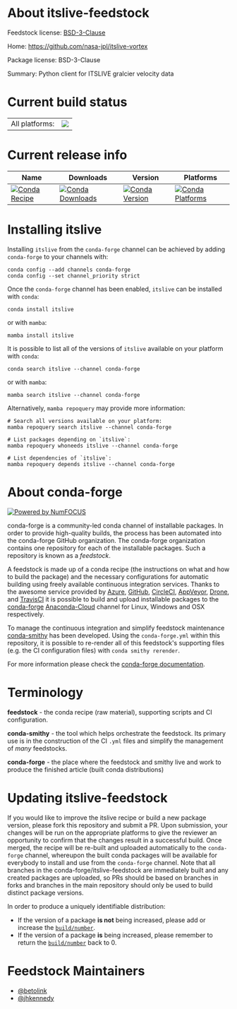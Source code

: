 About itslive-feedstock
=======================

Feedstock license: [BSD-3-Clause](https://github.com/conda-forge/itslive-feedstock/blob/main/LICENSE.txt)

Home: https://github.com/nasa-jpl/itslive-vortex

Package license: BSD-3-Clause

Summary: Python client for ITSLIVE gralcier velocity data

Current build status
====================


<table><tr><td>All platforms:</td>
    <td>
      <a href="https://dev.azure.com/conda-forge/feedstock-builds/_build/latest?definitionId=18518&branchName=main">
        <img src="https://dev.azure.com/conda-forge/feedstock-builds/_apis/build/status/itslive-feedstock?branchName=main">
      </a>
    </td>
  </tr>
</table>

Current release info
====================

| Name | Downloads | Version | Platforms |
| --- | --- | --- | --- |
| [![Conda Recipe](https://img.shields.io/badge/recipe-itslive-green.svg)](https://anaconda.org/conda-forge/itslive) | [![Conda Downloads](https://img.shields.io/conda/dn/conda-forge/itslive.svg)](https://anaconda.org/conda-forge/itslive) | [![Conda Version](https://img.shields.io/conda/vn/conda-forge/itslive.svg)](https://anaconda.org/conda-forge/itslive) | [![Conda Platforms](https://img.shields.io/conda/pn/conda-forge/itslive.svg)](https://anaconda.org/conda-forge/itslive) |

Installing itslive
==================

Installing `itslive` from the `conda-forge` channel can be achieved by adding `conda-forge` to your channels with:

```
conda config --add channels conda-forge
conda config --set channel_priority strict
```

Once the `conda-forge` channel has been enabled, `itslive` can be installed with `conda`:

```
conda install itslive
```

or with `mamba`:

```
mamba install itslive
```

It is possible to list all of the versions of `itslive` available on your platform with `conda`:

```
conda search itslive --channel conda-forge
```

or with `mamba`:

```
mamba search itslive --channel conda-forge
```

Alternatively, `mamba repoquery` may provide more information:

```
# Search all versions available on your platform:
mamba repoquery search itslive --channel conda-forge

# List packages depending on `itslive`:
mamba repoquery whoneeds itslive --channel conda-forge

# List dependencies of `itslive`:
mamba repoquery depends itslive --channel conda-forge
```


About conda-forge
=================

[![Powered by
NumFOCUS](https://img.shields.io/badge/powered%20by-NumFOCUS-orange.svg?style=flat&colorA=E1523D&colorB=007D8A)](https://numfocus.org)

conda-forge is a community-led conda channel of installable packages.
In order to provide high-quality builds, the process has been automated into the
conda-forge GitHub organization. The conda-forge organization contains one repository
for each of the installable packages. Such a repository is known as a *feedstock*.

A feedstock is made up of a conda recipe (the instructions on what and how to build
the package) and the necessary configurations for automatic building using freely
available continuous integration services. Thanks to the awesome service provided by
[Azure](https://azure.microsoft.com/en-us/services/devops/), [GitHub](https://github.com/),
[CircleCI](https://circleci.com/), [AppVeyor](https://www.appveyor.com/),
[Drone](https://cloud.drone.io/welcome), and [TravisCI](https://travis-ci.com/)
it is possible to build and upload installable packages to the
[conda-forge](https://anaconda.org/conda-forge) [Anaconda-Cloud](https://anaconda.org/)
channel for Linux, Windows and OSX respectively.

To manage the continuous integration and simplify feedstock maintenance
[conda-smithy](https://github.com/conda-forge/conda-smithy) has been developed.
Using the ``conda-forge.yml`` within this repository, it is possible to re-render all of
this feedstock's supporting files (e.g. the CI configuration files) with ``conda smithy rerender``.

For more information please check the [conda-forge documentation](https://conda-forge.org/docs/).

Terminology
===========

**feedstock** - the conda recipe (raw material), supporting scripts and CI configuration.

**conda-smithy** - the tool which helps orchestrate the feedstock.
                   Its primary use is in the construction of the CI ``.yml`` files
                   and simplify the management of *many* feedstocks.

**conda-forge** - the place where the feedstock and smithy live and work to
                  produce the finished article (built conda distributions)


Updating itslive-feedstock
==========================

If you would like to improve the itslive recipe or build a new
package version, please fork this repository and submit a PR. Upon submission,
your changes will be run on the appropriate platforms to give the reviewer an
opportunity to confirm that the changes result in a successful build. Once
merged, the recipe will be re-built and uploaded automatically to the
`conda-forge` channel, whereupon the built conda packages will be available for
everybody to install and use from the `conda-forge` channel.
Note that all branches in the conda-forge/itslive-feedstock are
immediately built and any created packages are uploaded, so PRs should be based
on branches in forks and branches in the main repository should only be used to
build distinct package versions.

In order to produce a uniquely identifiable distribution:
 * If the version of a package **is not** being increased, please add or increase
   the [``build/number``](https://docs.conda.io/projects/conda-build/en/latest/resources/define-metadata.html#build-number-and-string).
 * If the version of a package **is** being increased, please remember to return
   the [``build/number``](https://docs.conda.io/projects/conda-build/en/latest/resources/define-metadata.html#build-number-and-string)
   back to 0.

Feedstock Maintainers
=====================

* [@betolink](https://github.com/betolink/)
* [@jhkennedy](https://github.com/jhkennedy/)

